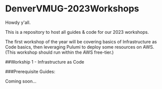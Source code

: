 # DenverVMUG-2023Workshops
Howdy y'all.

This is a repository to host all guides & code for our 2023 workshops.

The first workshop of the year will be covering basics of Infrastructure as Code basics, then leveraging Pulumi to deploy some resources on AWS.
(This workshop should run within the AWS free-tier.)

##Workship 1 - Infrastructure as Code

###Prerequisite Guides:

Coming soon...
